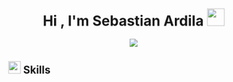 
<h1 align="center"><b>Hi , I'm Sebastian Ardila </b><img src="https://media.giphy.com/media/hvRJCLFzcasrR4ia7z/giphy.gif" width="35"></h1>
<!--  -->
<p align="center">
  <a href="https://github.com/DenverCoder1/readme-typing-svg"><img src="https://readme-typing-svg.herokuapp.com?font=Time+New+Roman&color=32CD32&size=25&center=true&vCenter=true&width=600&height=100&lines=Sebastian+Ardila..&hearts;++;Currently+learning,;Computer+Science+Student,;CTF+Newbie,;Active+Learner/Researcher,;Love+to+learn+new+stuffs..<3"></a>
</p>

## <img src="https://media2.giphy.com/media/QssGEmpkyEOhBCb7e1/giphy.gif?cid=ecf05e47a0n3gi1bfqntqmob8g9aid1oyj2wr3ds3mg700bl&rid=giphy.gif" width ="25"><b> Skills</b>
<br>

<p align="center">
